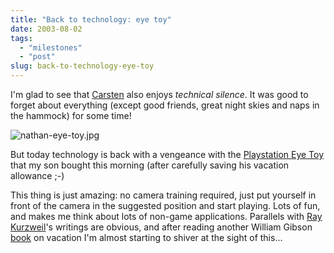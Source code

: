 ```yaml
---
title: "Back to technology: eye toy"
date: 2003-08-02
tags: 
  - "milestones"
  - "post"
slug: back-to-technology-eye-toy
---
```


I'm glad to see that [Carsten](http://radio.weblogs.com/0107211/2003/07/28.html#a141) also enjoys _technical silence_. It was good to forget about everything (except good friends, great night skies and naps in the hammock) for some time!

![nathan-eye-toy.jpg](/assets/images/movable-type-blog-archives/nathan-eye-toy.jpg)

But today technology is back with a vengeance with the [Playstation Eye Toy](http://www.thunderbolt.be/reviews/viewreview.php?rid=278) that my son bought this morning (after carefully saving his vacation allowance ;-)

This thing is just amazing: no camera training required, just put yourself in front of the camera in the suggested position and start playing. Lots of fun, and makes me think about lots of non-game applications. Parallels with [Ray Kurzweil](http://www.kurzweiltech.com/aboutray.html)'s writings are obvious, and after reading another William Gibson [book](http://www.salon.com/books/review/1999/10/29/gibson/) on vacation I'm almost starting to shiver at the sight of this...
